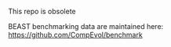 This repo is obsolete

BEAST benchmarking data are maintained here: https://github.com/CompEvol/benchmark
